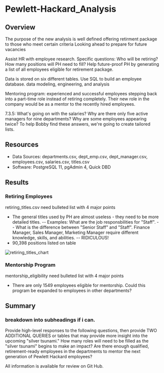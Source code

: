 # Pewlett-Hackard_Analysis

## Overview

The purpose of the new analysis is well defined
offering retirment package to those who meet certain criteria
Looking ahead to prepare for future vacancies

Assist HR with employee research. Specific questions: 
Who will be retiring? How many positions will PH need to fill? 
Help future-proof PH by generating a list of all employees eligible for retirement package. 

Data is stored on six different tables. Use SQL to build an employee database. data modeling, engineering, and analysis 

Mentoring program: experienced and successful employees stepping back into a part-time role instead of retiring completely. Their new role in the company would be as a mentor to the recently hired employees.

7.3.5:
What's going on with the salaries?
Why are there only five active managers for nine departments?
Why are some employees appearing twice?
To help Bobby find these answers, we're going to create tailored lists.


## Resources 
- Data Sources: departments.csv, dept_emp.csv, dept_manager.csv, employees.csv, salaries.csv, titles.csv
- Software: PostgreSQL 11, pgAdmin 4, Quick DBD

## Results

### Retiring Employees
retiring_titles.csv
need bulleted list with 4 major points
- The general titles used by PH are almost useless - they need to be more detailed titles. 
-- Examples: What are the job responsbilities for "Staff". 
-- What is the difference between "Senior Staff" and "Staff". Finance Manager, Sales Manager, Marketing Manager require different knowledge, skills, and abilities. 
-- RIDICULOUS! 
-  90,398 positions listed on table

![retiring_titles_chart](https://user-images.githubusercontent.com/90162669/140615585-dc5afa25-71ba-41df-af1b-5d1bec421bac.png)

### Mentorship Program
mentorship_eligibility
need bulleted list with 4 major points
- There are only 1549 employees eligible for mentorship. Could this program be expanded to employees in other departments? 


## Summary

### breakdown into subheadings if i can. 
Provide high-level responses to the following questions, then provide TWO ADDITIONAL QUERIES or tables that may provide more insight into the upcoming "silver tsunami."
How many roles will need to be filled as the "silver tsunami" begins to make an impact?
Are there enough qualified, retirement-ready employees in the departments to mentor the next generation of Pewlett Hackard employees?


All information is available for review on Git Hub. 
